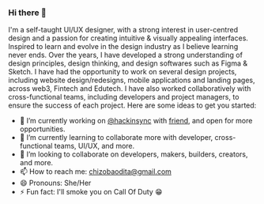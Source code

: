 ### Hi there 👋

I'm a self-taught UI/UX designer, with a strong interest in user-centred design and a passion for creating intuitive & visually appealing interfaces. Inspired to learn and evolve in the design industry as I believe learning never ends.
Over the years, I have developed a strong understanding of design principles, design thinking, and design softwares such as Figma & Sketch. I have had the opportunity to work on several design projects, including website design/redesigns, mobile applications and landing pages, across web3, Fintech and Edutech.
I have also worked collaboratively with cross-functional teams, including developers and project managers, to ensure the success of each project.
Here are some ideas to get you started:

- 🔭 I’m currently working on <a target="_blank" href="https://github.com/hackinsync">@hackinsync</a> with <a target="_blank" href="https://github.com/jedstroke">friend</a>, and open for more opportunities.
- 🌱 I’m currently learning to collaborate more with developer, cross-functional teams, UI/UX, and more.
- 👯 I’m looking to collaborate on developers, makers, builders, creators, and more.
- 📫 How to reach me: <a href="mailto:chizobaodita@gmail.com" target="_blank">chizobaodita@gmail.com</a>
- 😄 Pronouns: She/Her
- ⚡ Fun fact: I'll smoke you on Call Of Duty 😁
